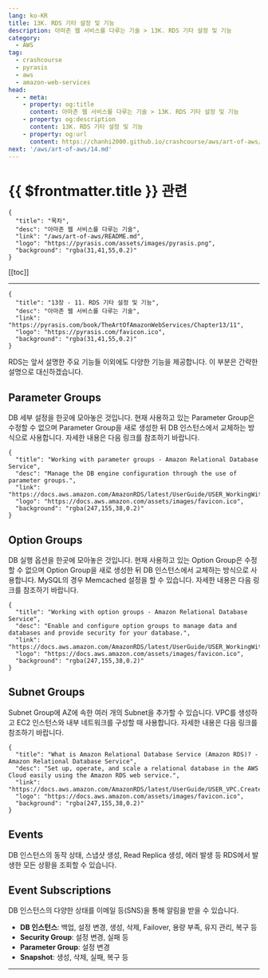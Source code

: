 ```yaml
---
lang: ko-KR
title: 13K. RDS 기타 설정 및 기능
description: 아마존 웹 서비스를 다루는 기술 > 13K. RDS 기타 설정 및 기능
category:
  - AWS
tag: 
  - crashcourse
  - pyrasis
  - aws 
  - amazon-web-services
head:
  - - meta:
    - property: og:title
      content: 아마존 웹 서비스를 다루는 기술 > 13K. RDS 기타 설정 및 기능
    - property: og:description
      content: 13K. RDS 기타 설정 및 기능
    - property: og:url
      content: https://chanhi2000.github.io/crashcourse/aws/art-of-aws/13K.html
next: '/aws/art-of-aws/14.md'
---
```


# {{ $frontmatter.title }} 관련

```component VPCard
{
  "title": "목차",
  "desc": "아마존 웹 서비스를 다루는 기술",
  "link": "/aws/art-of-aws/README.md",
  "logo": "https://pyrasis.com/assets/images/pyrasis.png",
  "background": "rgba(31,41,55,0.2)"
}
```

[[toc]]

---

```component VPCard
{
  "title": "13장 - 11. RDS 기타 설정 및 기능",
  "desc": "아마존 웹 서비스를 다루는 기술",
  "link": "https://pyrasis.com/book/TheArtOfAmazonWebServices/Chapter13/11",
  "logo": "https://pyrasis.com/favicon.ico",
  "background": "rgba(31,41,55,0.2)"
}
```

RDS는 앞서 설명한 주요 기능들 이외에도 다양한 기능을 제공합니다. 이 부분은 간략한 설명으로 대신하겠습니다.

## Parameter Groups

DB 세부 설정을 한곳에 모아놓은 것입니다. 현재 사용하고 있는 Parameter Group은 수정할 수 없으며 Parameter Group을 새로 생성한 뒤 DB 인스턴스에서 교체하는 방식으로 사용합니다. 자세한 내용은 다음 링크를 참조하기 바랍니다.

```component VPCard
{
  "title": "Working with parameter groups - Amazon Relational Database Service",
  "desc": "Manage the DB engine configuration through the use of parameter groups.",
  "link": "https://docs.aws.amazon.com/AmazonRDS/latest/UserGuide/USER_WorkingWithParamGroups.html",
  "logo": "https://docs.aws.amazon.com/assets/images/favicon.ico",
  "background": "rgba(247,155,38,0.2)"
}
```

## Option Groups

DB 실행 옵션을 한곳에 모아놓은 것입니다. 현재 사용하고 있는 Option Group은 수정할 수 없으며 Option Group을 새로 생성한 뒤 DB 인스턴스에서 교체하는 방식으로 사용합니다. <FontIcon icon="iconfont icon-mysql"/>MySQL의 경우 Memcached 설정을 할 수 있습니다. 자세한 내용은 다음 링크를 참조하기 바랍니다.

```component VPCard
{
  "title": "Working with option groups - Amazon Relational Database Service",
  "desc": "Enable and configure option groups to manage data and databases and provide security for your database.",
  "link": "https://docs.aws.amazon.com/AmazonRDS/latest/UserGuide/USER_WorkingWithOptionGroups.html",
  "logo": "https://docs.aws.amazon.com/assets/images/favicon.ico",
  "background": "rgba(247,155,38,0.2)"
}
```

## Subnet Groups

Subnet Group에 AZ에 속한 여러 개의 Subnet을 추가할 수 있습니다. VPC를 생성하고 EC2 인스턴스와 내부 네트워크를 구성할 때 사용합니다. 자세한 내용은 다음 링크를 참조하기 바랍니다.

```component VPCard
{
  "title": "What is Amazon Relational Database Service (Amazon RDS)? - Amazon Relational Database Service",
  "desc": "Set up, operate, and scale a relational database in the AWS Cloud easily using the Amazon RDS web service.",
  "link": "https://docs.aws.amazon.com/AmazonRDS/latest/UserGuide/USER_VPC.CreateDBSubnetGroup.html",
  "logo": "https://docs.aws.amazon.com/assets/images/favicon.ico",
  "background": "rgba(247,155,38,0.2)"
}
```

## Events

DB 인스턴스의 동작 상태, 스냅샷 생성, Read Replica 생성, 에러 발생 등 RDS에서 발생한 모든 상황을 조회할 수 있습니다.

## Event Subscriptions

DB 인스턴스의 다양한 상태를 이메일 등(SNS)을 통해 알림을 받을 수 있습니다.

- **DB 인스턴스**: 백업, 설정 변경, 생성, 삭제, Failover, 용량 부족, 유지 관리, 복구 등
- **Security Group**: 설정 변경, 실패 등
- **Parameter Group**: 설정 변경
- **Snapshot**: 생성, 삭제, 실패, 복구 등

---

<TagLinks />